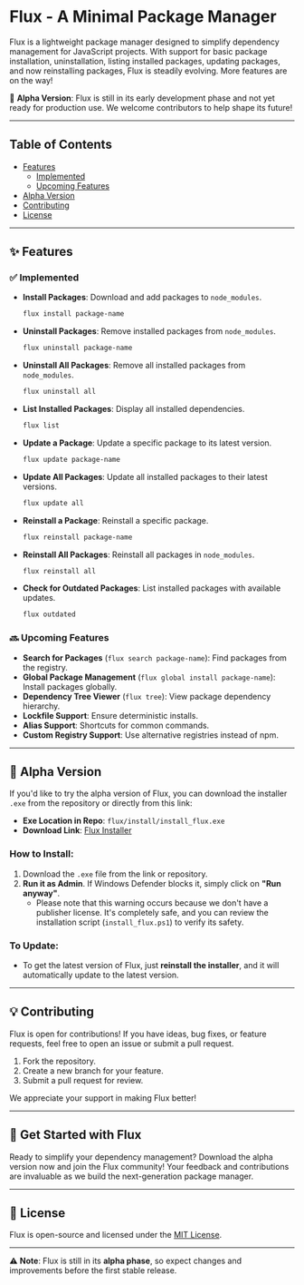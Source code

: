 # **Flux - A Minimal Package Manager**

Flux is a lightweight package manager designed to simplify dependency management for JavaScript projects. With support for basic package installation, uninstallation, listing installed packages, updating packages, and now reinstalling packages, Flux is steadily evolving. More features are on the way!

🍯 **Alpha Version**: Flux is still in its early development phase and not yet ready for production use. We welcome contributors to help shape its future!

---

## **Table of Contents**

-   [Features](#-features)
    -   [Implemented](#-implemented)
    -   [Upcoming Features](#-upcoming-features)
-   [Alpha Version](#-alpha-version)
-   [Contributing](#-contributing)
-   [License](#-license)

---

## **✨ Features**

### ✅ **Implemented**

-   **Install Packages**: Download and add packages to `node_modules`.

    ```sh
    flux install package-name
    ```

-   **Uninstall Packages**: Remove installed packages from `node_modules`.

    ```sh
    flux uninstall package-name
    ```

-   **Uninstall All Packages**: Remove all installed packages from `node_modules`.

    ```sh
    flux uninstall all
    ```

-   **List Installed Packages**: Display all installed dependencies.

    ```sh
    flux list
    ```

-   **Update a Package**: Update a specific package to its latest version.

    ```sh
    flux update package-name
    ```

-   **Update All Packages**: Update all installed packages to their latest versions.

    ```sh
    flux update all
    ```

-   **Reinstall a Package**: Reinstall a specific package.

    ```sh
    flux reinstall package-name
    ```

-   **Reinstall All Packages**: Reinstall all packages in `node_modules`.

    ```sh
    flux reinstall all
    ```

-   **Check for Outdated Packages**: List installed packages with available updates.

    ```sh
    flux outdated
    ```

### 🔜 **Upcoming Features**

-   **Search for Packages** (`flux search package-name`): Find packages from the registry.
-   **Global Package Management** (`flux global install package-name`): Install packages globally.
-   **Dependency Tree Viewer** (`flux tree`): View package dependency hierarchy.
-   **Lockfile Support**: Ensure deterministic installs.
-   **Alias Support**: Shortcuts for common commands.
-   **Custom Registry Support**: Use alternative registries instead of npm.

---

## **🚀 Alpha Version**

If you'd like to try the alpha version of Flux, you can download the installer `.exe` from the repository or directly from this link:

-   **Exe Location in Repo**: `flux/install/install_flux.exe`
-   **Download Link**: [Flux Installer](https://github.com/iamgautamsuthar/flux/releases/download/v0.1.0-alpha/install_flux.exe)

### How to Install:

1. Download the `.exe` file from the link or repository.
2. **Run it as Admin**. If Windows Defender blocks it, simply click on **"Run anyway"**.
    - Please note that this warning occurs because we don't have a publisher license. It's completely safe, and you can review the installation script (`install_flux.ps1`) to verify its safety.

### To Update:

-   To get the latest version of Flux, just **reinstall the installer**, and it will automatically update to the latest version.

---

## **💡 Contributing**

Flux is open for contributions! If you have ideas, bug fixes, or feature requests, feel free to open an issue or submit a pull request.

1. Fork the repository.
2. Create a new branch for your feature.
3. Submit a pull request for review.

We appreciate your support in making Flux better!

---

## **🌟 Get Started with Flux**

Ready to simplify your dependency management? Download the alpha version now and join the Flux community! Your feedback and contributions are invaluable as we build the next-generation package manager.

---

## **📝 License**

Flux is open-source and licensed under the [MIT License](LICENSE).

---

⚠️ **Note**: Flux is still in its **alpha phase**, so expect changes and improvements before the first stable release.
